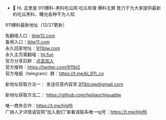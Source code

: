 - 👋 Hi, 这里是 911爆料-黑料吃瓜网 吃瓜有理 爆料无罪
致力于为大家提供最新的吃瓜黑料，曝光各种不为人知

911爆料最新地址（12/27更新）

免翻墙入口：[iblw12.com](https://iblw12.com)<br>
备用入口：[iblw11.com](https://iblw11.com)<br>
永久回家地址：[911blw.com](https://911blw.com)<br>
永久主页需翻墙：[hlj.fun](https://www.hlj.fun)<br>
官方分享扣群：[点击加入](https://q2.aiiz.cn/jkbNy8)<br>
官方推特：https://twitter.com/911bl2<br>
官方电报（telegram）群：https://t.me/bl_911_co<br>

新地址获取方法一： 发送任意内容至 911blcgw@gmail.com

新地址获取方法二： https://github.com/heiliaochiguablw

唯一商务合作：https://t.me/hlgf6<br>
广纳人才详情请官网“加入我们”查看请联系唯一tg号：https://t.me/hlgf6<br>

